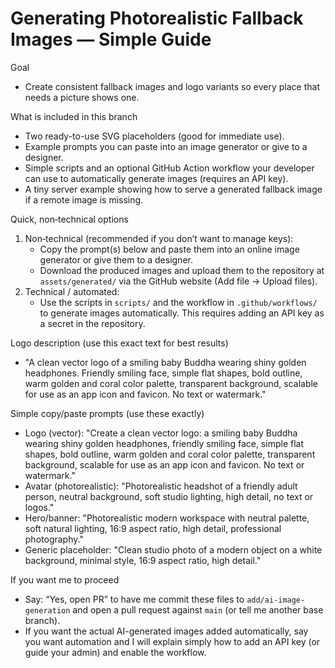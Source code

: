 # Generating Photorealistic Fallback Images — Simple Guide

Goal
- Create consistent fallback images and logo variants so every place that needs a picture shows one.

What is included in this branch
- Two ready-to-use SVG placeholders (good for immediate use).
- Example prompts you can paste into an image generator or give to a designer.
- Simple scripts and an optional GitHub Action workflow your developer can use to automatically generate images (requires an API key).
- A tiny server example showing how to serve a generated fallback image if a remote image is missing.

Quick, non‑technical options
1. Non‑technical (recommended if you don’t want to manage keys):
   - Copy the prompt(s) below and paste them into an online image generator or give them to a designer.
   - Download the produced images and upload them to the repository at `assets/generated/` via the GitHub website (Add file → Upload files).
2. Technical / automated:
   - Use the scripts in `scripts/` and the workflow in `.github/workflows/` to generate images automatically. This requires adding an API key as a secret in the repository.

Logo description (use this exact text for best results)
- "A clean vector logo of a smiling baby Buddha wearing shiny golden headphones. Friendly smiling face, simple flat shapes, bold outline, warm golden and coral color palette, transparent background, scalable for use as an app icon and favicon. No text or watermark."

Simple copy/paste prompts (use these exactly)
- Logo (vector):
  "Create a clean vector logo: a smiling baby Buddha wearing shiny golden headphones, friendly smiling face, simple flat shapes, bold outline, warm golden and coral color palette, transparent background, scalable for use as an app icon and favicon. No text or watermark."
- Avatar (photorealistic):
  "Photorealistic headshot of a friendly adult person, neutral background, soft studio lighting, high detail, no text or logos."
- Hero/banner:
  "Photorealistic modern workspace with neutral palette, soft natural lighting, 16:9 aspect ratio, high detail, professional photography."
- Generic placeholder:
  "Clean studio photo of a modern object on a white background, minimal style, 16:9 aspect ratio, high detail."

If you want me to proceed
- Say: “Yes, open PR” to have me commit these files to `add/ai-image-generation` and open a pull request against `main` (or tell me another base branch).
- If you want the actual AI-generated images added automatically, say you want automation and I will explain simply how to add an API key (or guide your admin) and enable the workflow.
